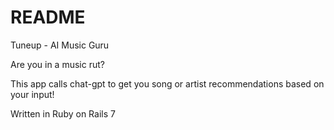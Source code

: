# README

Tuneup - AI Music Guru

Are you in a music rut?

This app calls chat-gpt to get you song or artist recommendations based on your input!

Written in Ruby on Rails 7
